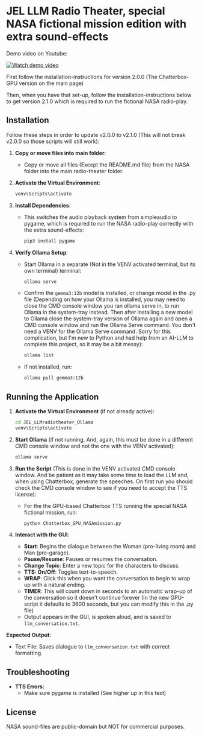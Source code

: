 # JEL LLM Radio Theater, special NASA fictional mission edition with extra sound-effects

Demo video on Youtube:

[![Watch demo video](https://img.youtube.com/vi/SdbZNV4STAE/0.jpg)](https://www.youtube.com/watch?v=SdbZNV4STAE)

First follow the installation-instructions for version 2.0.0 (The Chatterbox-GPU version on the main page)

Then, when you have that set-up, follow the installation-instructions below to get version 2.1.0 which is required to run the fictional NASA radio-play.

## Installation
Follow these steps in order to update v2.0.0 to v2.1.0 (This will not break v2.0.0 so those scripts will still work):

1. **Copy or move files into main folder**:
   - Copy or move all files (Except the README.md file) from the NASA folder into the main radio-theater folder.

2. **Activate the Virtual Environment**:
   ```bash
   venv\Scripts\activate
   ```

3. **Install Dependencies**:
   - This switches the audio playback system from simpleaudio to pygame, which is required to run the NASA radio-play correctly with the extra sound-effects:
     ```bash
     pip3 install pygame
     ```

4. **Verify Ollama Setup**:
   - Start Ollama in a separate (Not in the VENV activated terminal, but its own terminal) terminal:
     ```bash
     ollama serve
     ```
   - Confirm the `gemma3:12b` model is installed, or change model in the .py file (Depending on how your Ollama is installed, you may need to close the CMD console window you ran ollama serve in, to run Ollama in the system-tray instead. Then after installing a new model to Ollama close the system-tray version of Ollama again and open a CMD console window and run the Ollama Serve command. You don't need a VENV for the Ollama Serve command. Sorry for this complication, but I'm new to Python and had help from an AI-LLM to complete this project, so it may be a bit messy):
     ```bash
     ollama list
     ```
   - If not installed, run:
     ```bash
     ollama pull gemma3:12b
     ```

## Running the Application
1. **Activate the Virtual Environment** (if not already active):
   ```bash
   cd JEL_LLMradiotheater_Ollama
   venv\Scripts\activate
   ```

2. **Start Ollama** (if not running. And, again, this must be done in a different CMD console window and not the one with the VENV activated):
   ```bash
   ollama serve
   ```

3. **Run the Script** (This is done in the VENV activated CMD console window. And be patient as it may take some time to load the LLM and, when using Chatterbox, generate the speeches. On first run you should check the CMD console window to see if you need to accept the TTS license):
   - For the the GPU-based Chatterbox TTS running the special NASA fictional mission, run:
     ```bash
     python Chatterbox_GPU_NASAmission.py
     ```

4. **Interact with the GUI**:
   - **Start**: Begins the dialogue between the Woman (pro-living room) and Man (pro-garage).
   - **Pause/Resume**: Pauses or resumes the conversation.
   - **Change Topic**: Enter a new topic for the characters to discuss.
   - **TTS: On/Off**: Toggles text-to-speech.
   - **WRAP**: Click this when you want the conversation to begin to wrap up with a natural ending.
   - **TIMER**: This will count down in seconds to an automatic wrap-up of the conversation so it doesn't continue forever (In the new GPU-script it defaults to 3600 seconds, but you can modify this in the .py file)
   - Output appears in the GUI, is spoken aloud, and is saved to `llm_conversation.txt`.

**Expected Output**:
- Text File: Saves dialogue to `llm_conversation.txt` with correct formatting.

## Troubleshooting
- **TTS Errors**:
  - Make sure pygame is installed (See higher up in this text)

## License
NASA sound-files are public-domain but NOT for commercial purposes.

